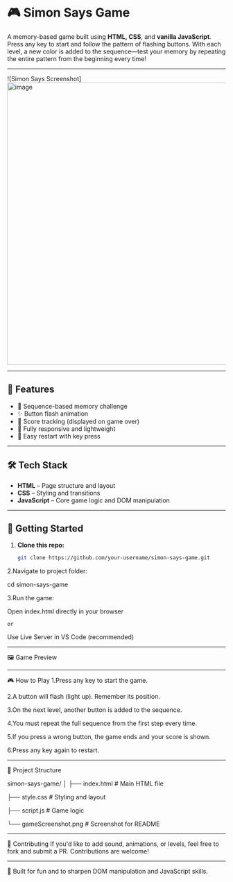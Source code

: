 # 🎮 Simon Says Game

A memory-based game built using **HTML, CSS**, and **vanilla JavaScript**. Press any key to start and follow the pattern of flashing buttons. With each level, a new color is added to the sequence—test your memory by repeating the entire pattern from the beginning every time!

---

![Simon Says Screenshot] <img width="1343" height="651" alt="image" src="https://github.com/user-attachments/assets/21873610-d7d5-49d5-8fed-959d7710e0ba" />


---

## 🌟 Features

- 🎯 Sequence-based memory challenge
- ✨ Button flash animation
- 🧠 Score tracking (displayed on game over)
- 📱 Fully responsive and lightweight
- 🔁 Easy restart with key press

---

## 🛠️ Tech Stack

- **HTML** – Page structure and layout  
- **CSS** – Styling and transitions  
- **JavaScript** – Core game logic and DOM manipulation

---

## 🚀 Getting Started

1. **Clone this repo:**
   ```bash
   git clone https://github.com/your-username/simon-says-game.git

2.Navigate to project folder:

   cd simon-says-game

3.Run the game:

  Open index.html directly in your browser
  
    or
    
  Use Live Server in VS Code (recommended)

---

🖼️ Game Preview

---

🎮 How to Play
  1.Press any key to start the game.
  
  2.A button will flash (light up). Remember its position.
  
  3.On the next level, another button is added to the sequence.
  
  4.You must repeat the full sequence from the first step every time.
  
  5.If you press a wrong button, the game ends and your score is shown.
  
  6.Press any key again to restart.

  ---

📁 Project Structure

  simon-says-game/
  │
  ├── index.html         # Main HTML file
  
  ├── style.css          # Styling and layout
  
  ├── script.js          # Game logic
  
  └── gameScreenshot.png # Screenshot for README

  ---

🙌 Contributing
If you'd like to add sound, animations, or levels, feel free to fork and submit a PR. Contributions are welcome!

---

🧠 Built for fun and to sharpen DOM manipulation and JavaScript skills.

